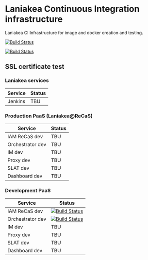 Laniakea Continuous Integration infrastructure
==============================================

Laniakea CI Infrastructure for image and docker creation and testing.

[![Build Status](http://build-usegalaxy-it.cloud.ba.infn.it:4000/jenkins/buildStatus/icon?subject=testing)](http://build-usegalaxy-it.cloud.ba.infn.it/:4000/jenkins/job/laniakea_at_recas_prod_test/)

[![Build Status](http://build-usegalaxy-it.cloud.ba.infn.it:4000/jenkins/buildStatus/icon?job=Laniakea_image_build)](http://build-usegalaxy-it.cloud.ba.infn.it:4000/jenkins/view/Laniakea/job/Laniakea_image_build/)

SSL certificate test
--------------------

### Laniakea services

| Service | Status |
| --- | --- |
| Jenkins | TBU |

### Production PaaS (Laniakea@ReCaS)

| Service | Status |
| --- | --- |
| IAM ReCaS dev | TBU |
| Orchestrator dev | TBU |
| IM dev | TBU |
| Proxy dev | TBU |
| SLAT dev | TBU |
| Dashboard dev | TBU |

### Development PaaS

| Service | Status |
| --- | --- |
| IAM ReCaS dev | [![Build Status](https://build-usegalaxy-it.cloud.ba.infn.it/jenkins/buildStatus/icon?job=iam+recas+test+ssl+cert+check)](https://build-usegalaxy-it.cloud.ba.infn.it/jenkins/view/check%20ssl/job/iam%20recas%20test%20ssl%20cert%20check/) |
| Orchestrator dev | [![Build Status](http://build-usegalaxy-it.cloud.ba.infn.it:4000/jenkins/buildStatus/icon?job=orchestrator+dev+ssl+cert+check)](http://build-usegalaxy-it.cloud.ba.infn.it:4000/jenkins/view/check%20ssl/job/orchestrator%20dev%20ssl%20cert%20check/) |
| IM dev | TBU |
| Proxy dev | TBU |
| SLAT dev | TBU |
| Dashboard dev | TBU |
